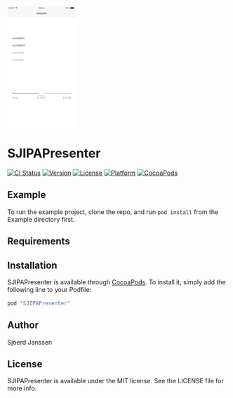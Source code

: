 ![An example of SJIPAPresenter](Example.png)

# SJIPAPresenter

[![CI Status](http://img.shields.io/travis/sjoerdjanssenen/SJIPAPresenter.svg?style=flat)](https://travis-ci.org/sjoerdjanssenen/SJIPAPresenter)
[![Version](https://img.shields.io/cocoapods/v/SJIPAPresenter.svg?style=flat)](http://cocoapods.org/pods/SJIPAPresenter)
[![License](https://img.shields.io/cocoapods/l/SJIPAPresenter.svg?style=flat)](http://cocoapods.org/pods/SJIPAPresenter)
[![Platform](https://img.shields.io/cocoapods/p/SJIPAPresenter.svg?style=flat)](http://cocoapods.org/pods/SJIPAPresenter)
[![CocoaPods](https://img.shields.io/cocoapods/dt/SJIPAPresenter.svg)](http://cocoapods.org/pods/SJIPAPresenter)

## Example

To run the example project, clone the repo, and run `pod install` from the Example directory first.

## Requirements

## Installation

SJIPAPresenter is available through [CocoaPods](http://cocoapods.org). To install
it, simply add the following line to your Podfile:

```ruby
pod "SJIPAPresenter"
```

## Author

Sjoerd Janssen

## License

SJIPAPresenter is available under the MIT license. See the LICENSE file for more info.

